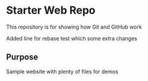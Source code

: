 # Starter Web Repo

This repository is for showing how Git and GitHub work

Added line for rebase test which some extra changes

## Purpose

Sample website with plenty of files for demos